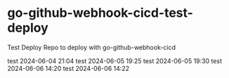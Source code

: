 # go-github-webhook-cicd-test-deploy
Test Deploy Repo to deploy with go-github-webhook-cicd

test 2024-06-04 21:04
test 2024-06-05 19:25
test 2024-06-05 19:30
test 2024-06-06 14:20
test 2024-06-06 14:22
